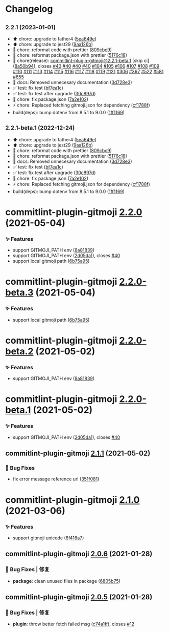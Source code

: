 # Changelog

## <small>2.2.1 (2023-01-01)</small>

* :arrow_up: chore: upgrade to father4 ([5ea649e](https://github.com/arvinxx/commitlint-config-gitmoji/commit/5ea649e))
* :arrow_up: chore: upgrade to jest29 ([9aa126b](https://github.com/arvinxx/commitlint-config-gitmoji/commit/9aa126b))
* :art: chore: reformat code with prettier ([809cbc9](https://github.com/arvinxx/commitlint-config-gitmoji/commit/809cbc9))
* :art: chore: reformat package.json with prettier ([5176c18](https://github.com/arvinxx/commitlint-config-gitmoji/commit/5176c18))
* :bookmark: chore(release): commitlint-plugin-gitmoji@2.2.1-beta.1 [skip ci] ([8a50b94](https://github.com/arvinxx/commitlint-config-gitmoji/commit/8a50b94)), closes [#40](https://github.com/arvinxx/commitlint-config-gitmoji/issues/40) [#40](https://github.com/arvinxx/commitlint-config-gitmoji/issues/40) [#40](https://github.com/arvinxx/commitlint-config-gitmoji/issues/40) [#40](https://github.com/arvinxx/commitlint-config-gitmoji/issues/40) [#104](https://github.com/arvinxx/commitlint-config-gitmoji/issues/104) [#105](https://github.com/arvinxx/commitlint-config-gitmoji/issues/105) [#106](https://github.com/arvinxx/commitlint-config-gitmoji/issues/106) [#107](https://github.com/arvinxx/commitlint-config-gitmoji/issues/107) [#108](https://github.com/arvinxx/commitlint-config-gitmoji/issues/108) [#109](https://github.com/arvinxx/commitlint-config-gitmoji/issues/109) [#110](https://github.com/arvinxx/commitlint-config-gitmoji/issues/110) [#111](https://github.com/arvinxx/commitlint-config-gitmoji/issues/111) [#113](https://github.com/arvinxx/commitlint-config-gitmoji/issues/113) [#114](https://github.com/arvinxx/commitlint-config-gitmoji/issues/114) [#115](https://github.com/arvinxx/commitlint-config-gitmoji/issues/115) [#116](https://github.com/arvinxx/commitlint-config-gitmoji/issues/116) [#117](https://github.com/arvinxx/commitlint-config-gitmoji/issues/117) [#118](https://github.com/arvinxx/commitlint-config-gitmoji/issues/118) [#119](https://github.com/arvinxx/commitlint-config-gitmoji/issues/119) [#121](https://github.com/arvinxx/commitlint-config-gitmoji/issues/121) [#306](https://github.com/arvinxx/commitlint-config-gitmoji/issues/306) [#367](https://github.com/arvinxx/commitlint-config-gitmoji/issues/367) [#522](https://github.com/arvinxx/commitlint-config-gitmoji/issues/522) [#581](https://github.com/arvinxx/commitlint-config-gitmoji/issues/581) [#655](https://github.com/arvinxx/commitlint-config-gitmoji/issues/655)
* :memo: docs: Removed unnecesary documentation ([3d728e3](https://github.com/arvinxx/commitlint-config-gitmoji/commit/3d728e3))
* :white_check_mark: test: fix test ([bf7ea1c](https://github.com/arvinxx/commitlint-config-gitmoji/commit/bf7ea1c))
* :white_check_mark: test: fix test after upgrade ([30c897d](https://github.com/arvinxx/commitlint-config-gitmoji/commit/30c897d))
* :wrench: chore: fix package.json ([7a2e102](https://github.com/arvinxx/commitlint-config-gitmoji/commit/7a2e102))
* :zap: chore: Replaced fetching gitmoji.json for dependency ([cf1788f](https://github.com/arvinxx/commitlint-config-gitmoji/commit/cf1788f))
* build(deps): bump dotenv from 8.5.1 to 9.0.0 ([1ff1169](https://github.com/arvinxx/commitlint-config-gitmoji/commit/1ff1169))

## <small>2.2.1-beta.1 (2022-12-24)</small>

* :arrow_up: chore: upgrade to father4 ([5ea649e](https://github.com/arvinxx/commitlint-config-gitmoji/commit/5ea649e))
* :arrow_up: chore: upgrade to jest29 ([9aa126b](https://github.com/arvinxx/commitlint-config-gitmoji/commit/9aa126b))
* :art: chore: reformat code with prettier ([809cbc9](https://github.com/arvinxx/commitlint-config-gitmoji/commit/809cbc9))
* :art: chore: reformat package.json with prettier ([5176c18](https://github.com/arvinxx/commitlint-config-gitmoji/commit/5176c18))
* :memo: docs: Removed unnecesary documentation ([3d728e3](https://github.com/arvinxx/commitlint-config-gitmoji/commit/3d728e3))
* :white_check_mark: test: fix test ([bf7ea1c](https://github.com/arvinxx/commitlint-config-gitmoji/commit/bf7ea1c))
* :white_check_mark: test: fix test after upgrade ([30c897d](https://github.com/arvinxx/commitlint-config-gitmoji/commit/30c897d))
* :wrench: chore: fix package.json ([7a2e102](https://github.com/arvinxx/commitlint-config-gitmoji/commit/7a2e102))
* :zap: chore: Replaced fetching gitmoji.json for dependency ([cf1788f](https://github.com/arvinxx/commitlint-config-gitmoji/commit/cf1788f))
* build(deps): bump dotenv from 8.5.1 to 9.0.0 ([1ff1169](https://github.com/arvinxx/commitlint-config-gitmoji/commit/1ff1169))

# commitlint-plugin-gitmoji [2.2.0](https://github.com/arvinxx/commitlint-config-gitmoji/compare/commitlint-plugin-gitmoji@2.1.1...commitlint-plugin-gitmoji@2.2.0) (2021-05-04)


### ✨ Features

* support GITMOJI_PATH env ([8a81839](https://github.com/arvinxx/commitlint-config-gitmoji/commit/8a81839))
* support GITMOJI_PATH env ([2d05da1](https://github.com/arvinxx/commitlint-config-gitmoji/commit/2d05da1)), closes [#40](https://github.com/arvinxx/commitlint-config-gitmoji/issues/40)
* support local gitmoji path ([6b75a95](https://github.com/arvinxx/commitlint-config-gitmoji/commit/6b75a95))

# commitlint-plugin-gitmoji [2.2.0-beta.3](https://github.com/arvinxx/commitlint-config-gitmoji/compare/commitlint-plugin-gitmoji@2.2.0-beta.2...commitlint-plugin-gitmoji@2.2.0-beta.3) (2021-05-04)


### ✨ Features

* support local gitmoji path ([6b75a95](https://github.com/arvinxx/commitlint-config-gitmoji/commit/6b75a95))

# commitlint-plugin-gitmoji [2.2.0-beta.2](https://github.com/arvinxx/commitlint-config-gitmoji/compare/commitlint-plugin-gitmoji@2.2.0-beta.1...commitlint-plugin-gitmoji@2.2.0-beta.2) (2021-05-02)


### ✨ Features

* support GITMOJI_PATH env ([8a81839](https://github.com/arvinxx/commitlint-config-gitmoji/commit/8a81839))

# commitlint-plugin-gitmoji [2.2.0-beta.1](https://github.com/arvinxx/commitlint-config-gitmoji/compare/commitlint-plugin-gitmoji@2.1.0...commitlint-plugin-gitmoji@2.2.0-beta.1) (2021-05-02)

### ✨ Features

- support GITMOJI_PATH env ([2d05da1](https://github.com/arvinxx/commitlint-config-gitmoji/commit/2d05da1)), closes [#40](https://github.com/arvinxx/commitlint-config-gitmoji/issues/40)

## commitlint-plugin-gitmoji [2.1.1](https://github.com/arvinxx/commitlint-config-gitmoji/compare/commitlint-plugin-gitmoji@2.1.0...commitlint-plugin-gitmoji@2.1.1) (2021-05-02)

### 🐛 Bug Fixes

- fix error message reference url ([351f081](https://github.com/arvinxx/commitlint-config-gitmoji/commit/351f081))

# commitlint-plugin-gitmoji [2.1.0](https://github.com/arvinxx/commitlint-config-gitmoji/compare/commitlint-plugin-gitmoji@2.0.6...commitlint-plugin-gitmoji@2.1.0) (2021-03-06)

### ✨ Features

- support gitmoji unicode ([6f418a7](https://github.com/arvinxx/commitlint-config-gitmoji/commit/6f418a7))

## commitlint-plugin-gitmoji [2.0.6](https://github.com/arvinxx/commitlint-config-gitmoji/compare/commitlint-plugin-gitmoji@2.0.5...commitlint-plugin-gitmoji@2.0.6) (2021-01-28)

### 🐛 Bug Fixes | 修复

- **package**: clean unused files in package ([6805b75](https://github.com/arvinxx/commitlint-config-gitmoji/commit/6805b75))

## commitlint-plugin-gitmoji [2.0.5](https://github.com/arvinxx/commitlint-config-gitmoji/compare/commitlint-plugin-gitmoji@2.0.4...commitlint-plugin-gitmoji@2.0.5) (2021-01-28)

### 🐛 Bug Fixes | 修复

- **plugin**: throw better fetch failed msg ([c74a1ff](https://github.com/arvinxx/commitlint-config-gitmoji/commit/c74a1ff)), closes [#12](https://github.com/arvinxx/commitlint-config-gitmoji/issues/12)
